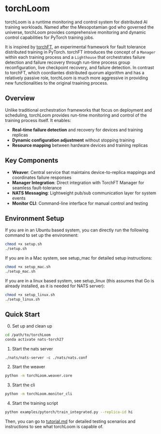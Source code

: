 # torchLoom

torchLoom is a runtime monitoring and control system for distributed AI training workloads. Named after the Mesopotamian god who governed the universe, torchLoom provides comprehensive monitoring and dynamic control capabilities for PyTorch training jobs.

It is inspired by [torchFT](https://github.com/pytorch/torchft), an experimental framework for fault tolerance distributed training in PyTorch. torchFT introduces the concept of a `Manager` within each training process and a `Lighthouse` that orchestrates failure detection and failure recovery through run-time process group reconfiguration, live checkpoint recovery, and failure detection. In contrast to torchFT, which coordiantes distributed quorum algorithm and has a relatively passive role, torchLoom is much more aggressive in providing new functionalities to the original traaining process.

## Overview

Unlike traditional orchestration frameworks that focus on deployment and scheduling, torchLoom provides run-time monitoring and control of the training process itself. It enables:

- **Real-time failure detection** and recovery for devices and training replicas
- **Dynamic configuration adjustment** without stopping training
- **Resource mapping** between hardware devices and training replicas

## Key Components

- **Weaver**: Central service that maintains device-to-replica mappings and coordinates failure responses
- **Manager Integration**: Direct integration with TorchFT Manager for seamless fault-tolerance
- **NATS Messaging**: Lightweight pub/sub communication layer for system events
- **Monitor CLI**: Command-line interface for manual control and testing

## Environment Setup

If you are in an Ubuntu based system, you can directly run the following command to set up the environment:

```sh
chmod +x setup.sh
./setup.sh
```

If you are in a Mac system, see setup_mac for detailed setup instructions: 

```sh
chmod +x setup_mac.sh
./setup_mac.sh
```

If you are in a linux based system, see setup_linux (this assumes that Go is already installed, as it is needed for NATS server):

```sh
chmod +x setup_linux.sh
./setup_linux.sh
```

## Quick Start

0. Set up and clean up

```bash
cd /path/to/torchLoom
conda activate nats-torch27
```

1. Start the nats server
```
./nats/nats-server -c ./nats/nats.conf
```

2. Start the weaver
```sh
python -m torchLoom.weaver.core
```

3. Start the cli

```sh
python -m torchLoom.monitor_cli
```

4. Start the training script

```sh
python examples/pytorch/train_integrated.py --replica-id hi
```

Then, you can go to [tutorial.md](tutorial.md) for detailed testing scenarios and instructions to see what torchLoom is capable of.